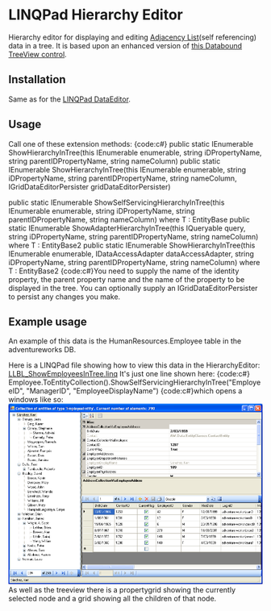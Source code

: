 # LINQPad Hierarchy Editor
Hierarchy editor for displaying and editing [Adjacency List](http://articles.sitepoint.com/article/hierarchical-data-database)(self referencing) data in a tree.
It is based upon an enhanced version of [this Databound TreeView control](http://www.codeproject.com/KB/tree/bindablehierarchicaltree.aspx).

## Installation
Same as for the [LINQPad DataEditor](LINQPadDataEditor).

## Usage
Call one of these extension methods:
{code:c#}
public static IEnumerable<T> ShowHierarchyInTree<T>(this IEnumerable<T> enumerable, string iDPropertyName, string parentIDPropertyName, string nameColumn)
public static IEnumerable<T> ShowHierarchyInTree<T>(this IEnumerable<T> enumerable, string iDPropertyName, string parentIDPropertyName, string nameColumn, IGridDataEditorPersister gridDataEditorPersister)

public static IEnumerable<T> ShowSelfServicingHierarchyInTree<T>(this IEnumerable<T> enumerable, string iDPropertyName, string parentIDPropertyName, string nameColumn) where T : EntityBase
public static IEnumerable<T> ShowAdapterHierarchyInTree<T>(this IQueryable<T> query, string iDPropertyName, string parentIDPropertyName, string nameColumn) where T : EntityBase2
public static IEnumerable<T> ShowHierarchyInTree<T>(this IEnumerable<T> enumerable, IDataAccessAdapter dataAccessAdapter, string iDPropertyName, string parentIDPropertyName, string nameColumn) where T : EntityBase2
{code:c#}You need to supply the name of the identity property, the parent property name and the name of the property to be displayed in the tree. You can optionally supply an IGridDataEditorPersister to persist any changes you make.

## Example usage
An example of this data is the HumanResources.Employee table in the adventureworks DB.

Here is a LINQPad file showing how to view this data in the HierarchyEditor: [LLBL_ShowEmployeesInTree.linq](http://rapiddevbookcode.codeplex.com/SourceControl/changeset/view/68089#1097830)
It's just one line shown here:
{code:c#}
Employee.ToEntityCollection().ShowSelfServicingHierarchyInTree("EmployeeID", "ManagerID", "EmployeeDisplayName") 
{code:c#}which opens a windows like so:
![](LINQPadHierarchyEditor_HierarchyEditor.PNG)
As well as the treeview there is a propertygrid showing the currently selected node and a grid showing all the children of that node.